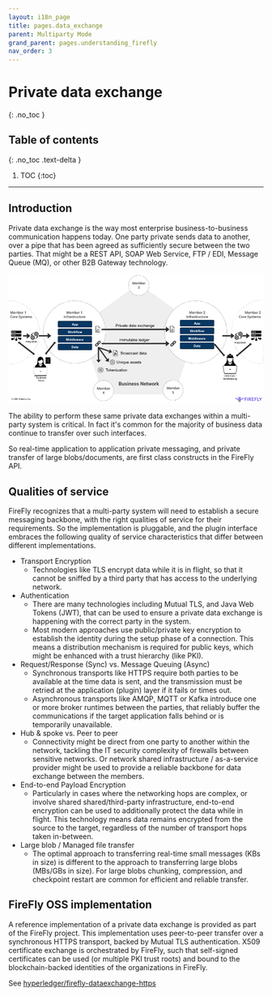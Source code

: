 ```yaml
---
layout: i18n_page
title: pages.data_exchange
parent: Multiparty Mode
grand_parent: pages.understanding_firefly
nav_order: 3
---
```


# Private data exchange
{: .no_toc }

## Table of contents
{: .no_toc .text-delta }

1. TOC
{:toc}

---

## Introduction

Private data exchange is the way most enterprise business-to-business communication
happens today. One party private sends data to another, over a pipe that has been
agreed as sufficiently secure between the two parties. That might be a REST API,
SOAP Web Service, FTP / EDI, Message Queue (MQ), or other B2B Gateway technology.

![Multi-party Systems](../../../images/multiparty_system.png "Multi-Party System")

The ability to perform these same private data exchanges within
a multi-party system is critical. In fact it's common for the majority of business
data continue to transfer over such interfaces.

So real-time application to application private messaging, and private
transfer of large blobs/documents, are first class constructs in the FireFly API.

## Qualities of service

FireFly recognizes that a multi-party system will need to establish a secure messaging
backbone, with the right qualities of service for their requirements. So the implementation
is pluggable, and the plugin interface embraces the following quality of service
characteristics that differ between different implementations.

- Transport Encryption
  - Technologies like TLS encrypt data while it is in flight, so that it cannot be
    sniffed by a third party that has access to the underlying network.
- Authentication
  - There are many technologies including Mutual TLS, and Java Web Tokens (JWT),
    that can be used to ensure a private data exchange is happening with the
    correct party in the system.
  - Most modern approaches use public/private key encryption to establish the identity
    during the setup phase of a connection. This means a distribution mechanism is required
    for public keys, which might be enhanced with a trust hierarchy (like PKI).
- Request/Response (Sync) vs. Message Queuing (Async)
  - Synchronous transports like HTTPS require both parties to be available at the
    time data is sent, and the transmission must be retried at the application (plugin)
    layer if it fails or times out.
  - Asynchronous transports like AMQP, MQTT or Kafka introduce one or more broker runtimes
    between the parties, that reliably buffer the communications if the target application
    falls behind or is temporarily unavailable.
- Hub & spoke vs. Peer to peer
  - Connectivity might be direct from one party to another within the network, tackling
    the IT security complexity of firewalls between sensitive networks. Or network shared
    infrastructure / as-a-service provider might be used to provide a reliable backbone
    for data exchange between the members.
- End-to-end Payload Encryption
  - Particularly in cases where the networking hops are complex, or involve shared
    shared/third-party infrastructure, end-to-end encryption can be used to additionally
    protect the data while in flight. This technology means data remains encrypted
    from the source to the target, regardless of the number of transport hops taken in-between.
- Large blob / Managed file transfer
  - The optimal approach to transferring real-time small messages (KBs in size) is different
    to the approach to transferring large blobs (MBs/GBs in size). For large blobs chunking,
    compression, and checkpoint restart are common for efficient and reliable transfer.

## FireFly OSS implementation

A reference implementation of a private data exchange is provided as part of the FireFly
project. This implementation uses peer-to-peer transfer over a synchronous HTTPS transport,
backed by Mutual TLS authentication. X509 certificate exchange is orchestrated by FireFly,
such that self-signed certificates can be used (or multiple PKI trust roots) and bound to
the blockchain-backed identities of the organizations in FireFly.

See [hyperledger/firefly-dataexchange-https](https://github.com/hyperledger/firefly-dataexchange-https)
